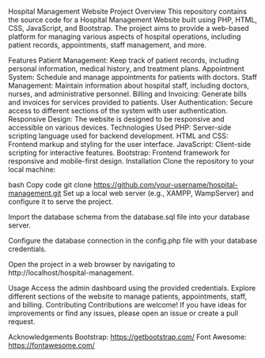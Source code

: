 Hospital Management Website Project
Overview
This repository contains the source code for a Hospital Management Website built using PHP, HTML, CSS, JavaScript, and Bootstrap. The project aims to provide a web-based platform for managing various aspects of hospital operations, including patient records, appointments, staff management, and more.

Features
Patient Management: Keep track of patient records, including personal information, medical history, and treatment plans.
Appointment System: Schedule and manage appointments for patients with doctors.
Staff Management: Maintain information about hospital staff, including doctors, nurses, and administrative personnel.
Billing and Invoicing: Generate bills and invoices for services provided to patients.
User Authentication: Secure access to different sections of the system with user authentication.
Responsive Design: The website is designed to be responsive and accessible on various devices.
Technologies Used
PHP: Server-side scripting language used for backend development.
HTML and CSS: Frontend markup and styling for the user interface.
JavaScript: Client-side scripting for interactive features.
Bootstrap: Frontend framework for responsive and mobile-first design.
Installation
Clone the repository to your local machine:

bash
Copy code
git clone https://github.com/your-username/hospital-management.git
Set up a local web server (e.g., XAMPP, WampServer) and configure it to serve the project.

Import the database schema from the database.sql file into your database server.

Configure the database connection in the config.php file with your database credentials.

Open the project in a web browser by navigating to http://localhost/hospital-management.

Usage
Access the admin dashboard using the provided credentials.
Explore different sections of the website to manage patients, appointments, staff, and billing.
Contributing
Contributions are welcome! If you have ideas for improvements or find any issues, please open an issue or create a pull request.

Acknowledgements
Bootstrap: https://getbootstrap.com/
Font Awesome: https://fontawesome.com/

